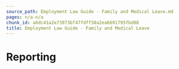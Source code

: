 ```yaml
---
source_path: Employment Law Guide - Family and Medical Leave.md
pages: n/a-n/a
chunk_id: a6dc41a2e73973bf47fdff38a2ea6691795fbd08
title: Employment Law Guide - Family and Medical Leave
---
```

# Reporting
